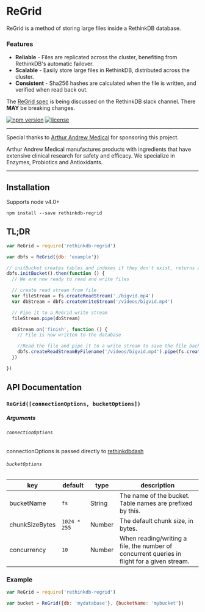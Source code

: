 # ReGrid

ReGrid is a method of storing large files inside a RethinkDB database.

### Features

- **Reliable** - Files are replicated across the cluster, benefiting from RethinkDB's automatic failover.
- **Scalable** - Easily store large files in RethinkDB, distributed across the cluster.
- **Consistent** - Sha256 hashes are calculated when the file is written, and verified when read back out.

The [ReGrid spec](https://github.com/internalfx/regrid-spec) is being discussed on the RethinkDB slack channel. There **MAY** be breaking changes.

[![npm version](https://img.shields.io/npm/v/rethinkdb-regrid.svg)](https://www.npmjs.com/package/rethinkdb-regrid) [![license](https://img.shields.io/npm/l/rethinkdb-regrid.svg)](https://github.com/internalfx/regrid/blob/master/LICENSE)

---

Special thanks to [Arthur Andrew Medical](http://www.arthurandrew.com/) for sponsoring this project.

Arthur Andrew Medical manufactures products with ingredients that have extensive clinical research for safety and efficacy. We specialize in Enzymes, Probiotics and Antioxidants.

---

## Installation

Supports node v4.0+

```
npm install --save rethinkdb-regrid
```

## TL;DR

```javascript
var ReGrid = require('rethinkdb-regrid')

var dbfs = ReGrid({db: 'example'})

// initBucket creates tables and indexes if they don't exist, returns a promise.
dbfs.initBucket().then(function () {
  // We are now ready to read and write files

  // create read stream from file
  var fileStream = fs.createReadStream('./bigvid.mp4')
  var dbStream = dbfs.createWriteStream('/videos/bigvid.mp4')

  // Pipe it to a ReGrid write stream
  fileStream.pipe(dbStream)

  dbStream.on('finish', function () {
    // File is now written to the database

    //Read the file and pipe it to a write stream to save the file back out to the file system.
    dbfs.createReadStreamByFilename('/videos/bigvid.mp4').pipe(fs.createWriteStream('./copy-of-bigvid.mp4'))
  })

})
```

## API Documentation

### `ReGrid([connectionOptions, bucketOptions])`

##### Arguments

###### `connectionOptions`

connectionOptions is passed directly to [rethinkdbdash](https://github.com/neumino/rethinkdbdash)

###### `bucketOptions`

| key | default | type | description |
|---|---|---|---|
| bucketName | `fs` | String | The name of the bucket. Table names are prefixed by this. |
| chunkSizeBytes | `1024 * 255` | Number | The default chunk size, in bytes. |
| concurrency | `10` | Number | When reading/writing a file, the number of concurrent queries in flight for a given stream. |

### Example

```javascript
var ReGrid = require('rethinkdb-regrid')

var bucket = ReGrid({db: 'mydatabase'}, {bucketName: 'mybucket'})
```
